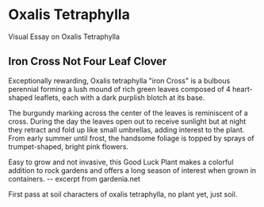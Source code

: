 <param ve-config
	   title="Oxalis Tetraphylla: Wood Sorrel"
	   source-image="https://iiif.wellcomecollection.org/image/V0044120EL/full/960%2C/0/default.jpg"
	   banner="https://upload.wikimedia.org/wikipedia/commons/7/73/Gluecksklee.jpg"
	   eid="Q66117
	   about="Q155874"
	   layout="vtl"
	   num-maps="3"
	   num-images="8"
	   num-specimens="0"
	   num-primary-sources="3"
	   author="Benson Chien">


# Oxalis Tetraphylla
Visual Essay on Oxalis Tetraphylla

## Iron Cross Not Four Leaf Clover
Exceptionally rewarding, Oxalis tetraphylla "iron Cross" is a bulbous perennial forming a lush mound of rich green leaves composed of 4 heart-shaped leaflets, each with a dark purplish blotch at its base. 
<param eid="Q66117">
<param ve-map center="18.7475, -99.070278" zoom="12" show-labels>

The burgundy marking across the center of the leaves is reminiscent of a cross. During the day the leaves open out to receive sunlight but at night they retract and fold up like small umbrellas, adding interest to the plant. From early summer until frost, the handsome foliage is topped by sprays of trumpet-shaped, bright pink flowers. 
<param ve-image manifest="https://iiif.wellcomecollection.org/image/V0044120EL/full/960%2C/0/default.jpg">

Easy to grow and not invasive, this Good Luck Plant makes a <span data-click-image-zoomto="135,210,174,227">colorful</span> addition to rock gardens and offers a long season of interest when grown in containers. -- excerpt from gardenia.net
<param ve-image title="oxalis drawing" url="https://github.com/bensonatharvard/oxalis/blob/main/190031_oxalis.jpg?raw=true">

First pass at <span data-click-image-zoomto="135,210,174,227">soil characters</span> of oxalis tetraphylla, no plant yet, just soil.
<param ve-image url="https://github.com/bensonatharvard/oxalis/blob/main/soil_character_test.jpg?raw=true">
